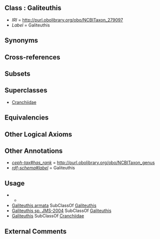 
## Class : Galiteuthis

 * *IRI* = http://purl.obolibrary.org/obo/NCBITaxon_279097
 * *Label* = Galiteuthis

## Synonyms


## Cross-references


## Subsets


## Superclasses

 * [Cranchiidae](../../NCBITaxon/60/NCBITaxon_34560.md)

## Equivalencies


## Other Logical Axioms


## Other Annotations

 * *[ceph-tax#has_rank](../../ceph-tax#has/nk/ceph-tax#has_rank.md)* = http://purl.obolibrary.org/obo/NCBITaxon_genus
 * *[rdf-schema#label](../../el/rdf-schema#label.md)* = Galiteuthis

## Usage

 * -
 * [Galiteuthis armata](../../NCBITaxon/40/NCBITaxon_559540.md) SubClassOf [Galiteuthis](../../NCBITaxon/97/NCBITaxon_279097.md)
 * [Galiteuthis sp. JMS-2004](../../NCBITaxon/98/NCBITaxon_279098.md) SubClassOf [Galiteuthis](../../NCBITaxon/97/NCBITaxon_279097.md)
 * [Galiteuthis](../../NCBITaxon/97/NCBITaxon_279097.md) SubClassOf [Cranchiidae](../../NCBITaxon/60/NCBITaxon_34560.md)

## External Comments

